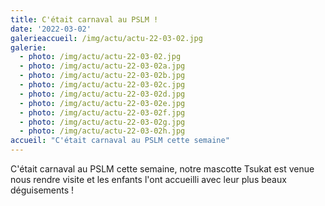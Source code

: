 ```yaml
---
title: C'était carnaval au PSLM !
date: '2022-03-02'
galerieaccueil: /img/actu/actu-22-03-02.jpg
galerie:
  - photo: /img/actu/actu-22-03-02.jpg
  - photo: /img/actu/actu-22-03-02a.jpg
  - photo: /img/actu/actu-22-03-02b.jpg
  - photo: /img/actu/actu-22-03-02c.jpg
  - photo: /img/actu/actu-22-03-02d.jpg
  - photo: /img/actu/actu-22-03-02e.jpg
  - photo: /img/actu/actu-22-03-02f.jpg
  - photo: /img/actu/actu-22-03-02g.jpg
  - photo: /img/actu/actu-22-03-02h.jpg
accueil: "C'était carnaval au PSLM cette semaine"
---
```

C'était carnaval au PSLM cette semaine, notre mascotte Tsukat est venue nous rendre visite et les enfants l'ont accueilli avec leur plus beaux déguisements !
